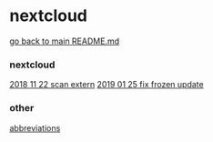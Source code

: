 # nextcloud

[go back to main README.md](../README.md)


### nextcloud
[2018 11 22 scan extern](../log/2018_11_22_002__scan_nextclouds_extern.md)
[2019 01 25 fix frozen update](../log/2019_01_25__fix_frozen_nextcloud_update.md)


### other
[abbreviations](../log/abbreviations.md)
